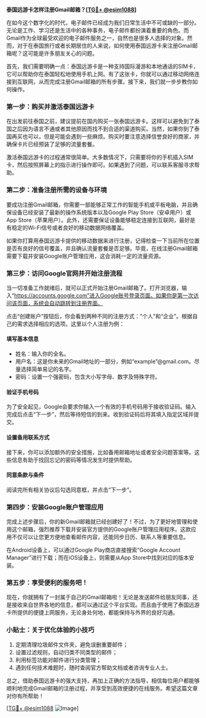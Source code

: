**泰国远游卡怎样注册Gmail邮箱？[[TG💪+ @esim1088](https://t.me/s/esim1088)]**

在如今这个数字化的时代，电子邮件已经成为我们日常生活中不可或缺的一部分。无论是工作、学习还是生活中的各种事务，电子邮件都扮演着重要的角色。而Gmail作为全球最受欢迎的电子邮件服务之一，自然也是很多人选择的对象。然而，对于在泰国旅行或者长期居住的人来说，如何使用泰国远游卡来注册Gmail邮箱呢？这可能是许多朋友关心的问题。

首先，我们需要明确一点：泰国远游卡是一种支持国际漫游和本地通话的SIM卡，它可以帮助你在泰国轻松地使用手机上网。有了这张卡，你就可以通过移动网络连接到互联网，从而完成注册Gmail邮箱的所有步骤。接下来，我们就一步步教你如何操作。

### **第一步：购买并激活泰国远游卡**

在出发前往泰国之前，建议提前在国内购买一张泰国远游卡。这样可以避免到了泰国之后因为语言不通或者其他原因而找不到合适的渠道购买。当然，如果你到了泰国再买也可以，但是可能会遇到一些麻烦。购买时要注意选择信誉良好的商家，并确保卡片已经预装了足够的流量套餐。

激活泰国远游卡的过程通常很简单。大多数情况下，只需要将你的手机插入SIM卡，然后按照屏幕上的指示进行操作即可。如果遇到了问题，可以联系客服寻求帮助。

### **第二步：准备注册所需的设备与环境**

要成功注册Gmail邮箱，你需要一部能够正常工作的智能手机或平板电脑，并且确保设备已经安装了最新的操作系统版本以及Google Play Store（安卓用户）或App Store（苹果用户）。此外，还需要保证设备能够稳定连接到互联网，最好是有稳定的Wi-Fi信号或者良好的移动数据网络覆盖。

如果你打算用泰国远游卡提供的移动数据来进行注册，记得检查一下当前所在位置是否有良好的信号覆盖，并且确认流量套餐是否足够。毕竟，在线注册Gmail邮箱需要下载并安装Google账户管理应用，这会消耗一定的流量资源。

### **第三步：访问Google官网并开始注册流程**

当一切准备工作就绪后，就可以正式开始注册Gmail邮箱了。打开浏览器，输入“https://accounts.google.com”进入Google账号登录页面。如果你是第一次访问该页面，系统会自动跳转到注册界面。

点击“创建账户”按钮后，你会看到两种不同的注册方式：“个人”和“企业”。根据自己的需求选择相应的选项。这里以个人注册为例：

#### **填写基本信息**
- 姓名：输入你的全名。
- 用户名：这是你未来的Gmail地址的一部分，例如“example”@gmail.com。尽量选择简单易记的名字。
- 密码：设置一个强密码，包含大小写字母、数字及特殊字符。

#### **验证手机号码**
为了安全起见，Google会要求你输入一个有效的手机号码用于接收验证码。输入完成后点击“下一步”，然后等待短信的到来。收到验证码后将其填入指定区域并提交。

#### **设置备用联系方式**
接下来，你可以添加额外的安全措施，比如备用邮箱地址或者安全问题答案等。这些信息有助于找回忘记的密码等情况发生时提供帮助。

#### **同意条款与条件**
阅读完所有相关协议后勾选同意框，并点击“下一步”。

### **第四步：安装Google账户管理应用**

完成上述步骤后，你的新Gmail邮箱就已经创建好了！不过，为了更好地管理和使用这个邮箱，强烈推荐下载并安装官方提供的Google账户管理应用程序。这款应用不仅可以让您更方便地查看邮件内容，还能同步日历、联系人等重要信息。

在Android设备上，可以通过Google Play商店直接搜索“Google Account Manager”进行下载；而在iOS设备上，则需要从App Store中找到对应的版本安装。

### **第五步：享受便利的服务吧！**

现在，你就拥有了一封属于自己的Gmail邮箱啦！无论是发送邮件给朋友同事，还是接收来自世界各地的信息，都可以通过这个平台实现。而且由于使用了泰国远游卡所提供的便捷上网服务，无论身处何地，都能保持与外界的良好沟通。

### **小贴士：关于优化体验的小技巧**

1. 定期清理垃圾邮件文件夹，避免误删重要邮件；
2. 设置过滤规则，自动归类不同类型的邮件；
3. 利用标签功能对邮件进行分类管理；
4. 遇到任何技术难题时，随时查阅官方帮助文档或者咨询专业人士。

总之，借助泰国远游卡的强大支持，再加上正确的方法指导，相信每位用户都能够顺利地完成Gmail邮箱的注册过程，并享受到高效便捷的在线服务。希望这篇文章对你有所帮助！

[[TG💪+ @esim1088](https://t.me/s/esim1088) ![Image](https://i.postimg.cc/4NQfJmqS/Snipaste-2025-05-13-00-14-12.png)]